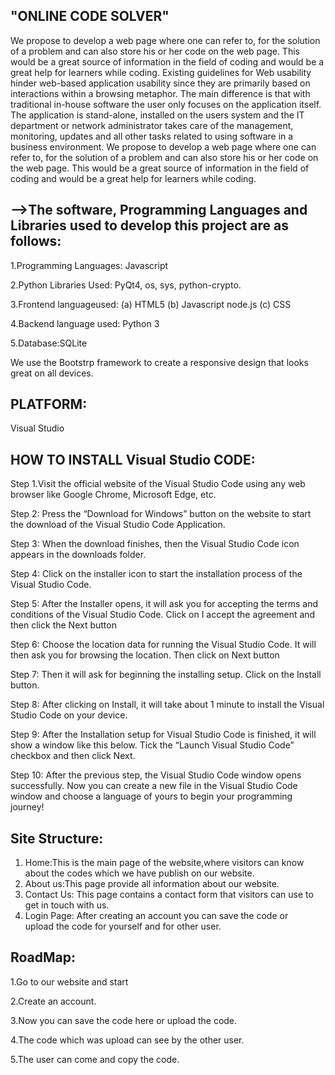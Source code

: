 
##    "ONLINE CODE SOLVER"
We propose to develop a web page where one can refer to, for the solution of a problem and can also store his or her code on the web page. This would be a great source of information in the field of coding and would be a great help for learners while coding. Existing guidelines for Web usability hinder web-based application usability since they are primarily based on interactions within a browsing metaphor. The main difference is that with traditional in-house software the user only focuses on the application itself. The application is stand-alone, installed on the users system and the IT department or network administrator takes care of the management, monitoring, updates and all other tasks related to using software in a business environment. We propose to develop a web page where one can refer to, for the solution of a problem and can also store his or her code on the web page. This would be a great source of information in the field of coding and would be a great help for learners while coding.

## -->The software, Programming Languages and Libraries used to develop this project are as follows:

1.Programming Languages:  Javascript

2.Python Libraries Used: PyQt4, os, sys, python-crypto.

3.Frontend languageused:
  (a) HTML5
  (b) Javascript node.js
  (c) CSS

4.Backend language used: Python 3

5.Database:SQLite

We use the Bootstrp framework to create a responsive design that looks great on all devices.
      
## PLATFORM:

Visual Studio

## HOW TO INSTALL Visual Studio CODE:

Step 1.Visit the official website of the Visual Studio Code using any web browser like Google Chrome, Microsoft Edge, etc.

Step 2: Press the “Download for Windows” button on the website to start the download of the Visual Studio Code Application.

Step 3: When the download finishes, then the Visual Studio Code icon appears in the downloads folder.

Step 4: Click on the installer icon to start the installation process of the Visual Studio Code.

Step 5: After the Installer opens, it will ask you for accepting the terms and conditions of the Visual Studio Code. Click on I accept the agreement and then click the Next button

Step 6: Choose the location data for running the Visual Studio Code. It will then ask you for browsing the location. Then click on Next button

Step 7: Then it will ask for beginning the installing setup. Click on the Install button.

Step 8: After clicking on Install, it will take about 1 minute to install the Visual Studio Code on your device.

Step 9: After the Installation setup for Visual Studio Code is finished, it will show a window like this below. Tick the “Launch Visual Studio Code” checkbox and then click Next.

Step 10: After the previous step, the Visual Studio Code window opens successfully. Now you can create a new file in the Visual Studio Code window and choose a language of yours to begin your programming journey!

## Site Structure:

1. Home:This is the main page of the website,where visitors can 
   know about the codes which we have publish on our website.
2. About us:This page provide all information about our website.
3. Contact Us: This page contains a contact form that visitors
   can use to get in touch with us.
4. Login Page: After creating an account you can save the code or  
   upload the code for yourself and for other user.

## RoadMap:

1.Go to our website and start

2.Create an account.

3.Now you can save the code here or upload the code.

4.The code which was upload can see by the other user.

5.The user can come and copy the code.







